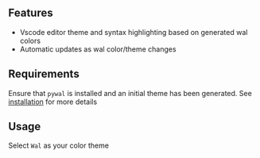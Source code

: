 ## Features

- Vscode editor theme and syntax highlighting based on generated wal colors
- Automatic updates as wal color/theme changes

## Requirements

Ensure that `pywal` is installed and an initial theme has been generated. See [installation](https://github.com/dylanaraps/pywal/wiki/Installation) for more details

## Usage

Select `Wal` as your color theme
